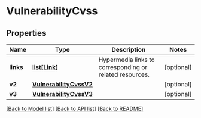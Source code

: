 # VulnerabilityCvss

## Properties
Name | Type | Description | Notes
------------ | ------------- | ------------- | -------------
**links** | [**list[Link]**](Link.md) | Hypermedia links to corresponding or related resources. | [optional] 
**v2** | [**VulnerabilityCvssV2**](VulnerabilityCvssV2.md) |  | [optional] 
**v3** | [**VulnerabilityCvssV3**](VulnerabilityCvssV3.md) |  | [optional] 

[[Back to Model list]](../README.md#documentation-for-models) [[Back to API list]](../README.md#documentation-for-api-endpoints) [[Back to README]](../README.md)

